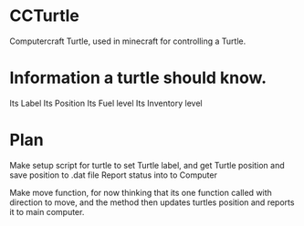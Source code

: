 # CCTurtle
Computercraft Turtle, used in minecraft for controlling a Turtle.

# Information a turtle should know.
Its Label
Its Position
Its Fuel level
Its Inventory level

# Plan
Make setup script for turtle to set Turtle label, and get Turtle position and save position to .dat file
Report status into to Computer

Make move function, for now thinking that its one function called with direction to move, and the method then updates turtles position and reports it to main computer.

